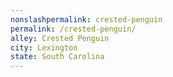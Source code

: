 ```yaml
---
﻿nonslashpermalink: crested-penguin
permalink: /crested-penguin/
alley: Crested Penguin
city: Lexington
state: South Carolina
---
```

